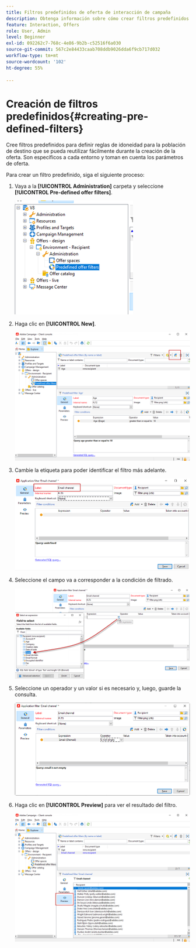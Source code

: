 ```yaml
---
title: Filtros predefinidos de oferta de interacción de campaña
description: Obtenga información sobre cómo crear filtros predefinidos
feature: Interaction, Offers
role: User, Admin
level: Beginner
exl-id: 092262c7-768c-4e86-9b2b-c52516f6a030
source-git-commit: 567c2e84433caab708ddb9026dda6f9cb717d032
workflow-type: tm+mt
source-wordcount: '102'
ht-degree: 55%

---
```


# Creación de filtros predefinidos{#creating-pre-defined-filters}

Cree filtros predefinidos para definir reglas de idoneidad para la población de destino que se pueda reutilizar fácilmente durante la creación de la oferta. Son específicos a cada entorno y toman en cuenta los parámetros de oferta.

Para crear un filtro predefinido, siga el siguiente proceso:

1. Vaya a la **[!UICONTROL Administration]** carpeta y seleccione **[!UICONTROL Pre-defined offer filters]**.

   ![](assets/offer_filter_create_005.png)

1. Haga clic en **[!UICONTROL New]**.

   ![](assets/offer_filter_create_001.png)

1. Cambie la etiqueta para poder identificar el filtro más adelante.

   ![](assets/offer_filter_create_002.png)

1. Seleccione el campo va a corresponder a la condición de filtrado.

   ![](assets/offer_filter_create_003.png)

1. Seleccione un operador y un valor si es necesario y, luego, guarde la consulta.

   ![](assets/offer_filter_create_004.png)

1. Haga clic en **[!UICONTROL Preview]** para ver el resultado del filtro.

   ![](assets/offer_filter_create_006.png)
